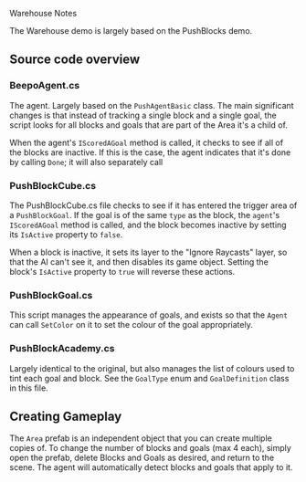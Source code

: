 Warehouse Notes

The Warehouse demo is largely based on the PushBlocks demo.

## Source code overview

### BeepoAgent.cs

The agent. Largely based on the `PushAgentBasic` class. The main significant changes is that instead of tracking a single block and a single goal, the script looks for all blocks and goals that are part of the Area it's a child of.

When the agent's `IScoredAGoal` method is called, it checks to see if all of the blocks are inactive. If this is the case, the agent indicates that it's done by calling `Done`; it will also separately call 

### PushBlockCube.cs

The PushBlockCube.cs file checks to see if it has entered the trigger area of a `PushBlockGoal`. If the goal is of the same `type` as the block, the `agent`'s `IScoredAGoal` method is called, and the block becomes inactive by setting its `IsActive` property to `false`.

When a block is inactive, it sets its layer to the "Ignore Raycasts" layer, so that the AI can't see it, and then disables its game object. Setting the block's `IsActive` property to `true` will reverse these actions.

### PushBlockGoal.cs

This script manages the appearance of goals, and exists so that the `Agent` can call `SetColor` on it to set the colour of the goal appropriately.

### PushBlockAcademy.cs

Largely identical to the original, but also manages the list of colours used to tint each goal and block. See the `GoalType` enum and `GoalDefinition` class in this file.

## Creating Gameplay

The `Area` prefab is an independent object that you can create multiple copies of. To change the number of blocks and goals (max 4 each), simply open the prefab, delete Blocks and Goals as desired, and return to the scene. The agent will automatically detect blocks and goals that apply to it.